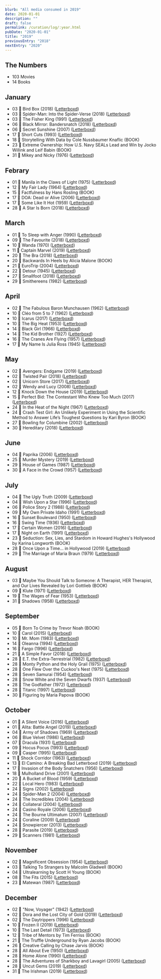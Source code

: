 ```yaml
---
blurb: "All media consumed in 2019"
date: 2020-01-01
description: ""
draft: false
permalink: /curation/log/:year.html
pubDate: "2020-01-01"
title: "2019"
previousEntry: "2018"
nextEntry: "2020"
---
```


## The Numbers

- 103 Movies
- 14 Books

## January

- 03 🎥 Bird Box (2018) ([Letterboxd](https://boxd.it/eh1i))
- 03 🎥 Spider-Man: Into the Spider-Verse (2018) ([Letterboxd](https://boxd.it/azpY))
- 03 🎥 The Fisher King (1991) ([Letterboxd](https://boxd.it/2aWM))
- 06 🎥 Black Mirror: Bandersnatch (2018) ([Letterboxd](https://boxd.it/kTDG))
- 06 🎥 Secret Sunshine (2007) ([Letterboxd](https://boxd.it/27CY))
- 17 🎥 Short Cuts (1993) ([Letterboxd](https://boxd.it/29Nk))
- 18 📕 Storytelling With Data by Cole Nussbaumer Knaflic (BOOK)
- 23 📕 Extreme Ownership: How U.S. Navy SEALs Lead and Win by Jocko Willink and Leif Babin (BOOK)
- 31 🎥 Mikey and Nicky (1976) ([Letterboxd](https://boxd.it/iL4))

## Febrary

- 01 🎥 Manila in the Claws of Light (1975) ([Letterboxd](https://boxd.it/2taM))
- 12 🎥 My Fair Lady (1964) ([Letterboxd](https://boxd.it/1UBI))
- 15 📕 Factfulness by Hans Rosling (BOOK)
- 17 🎥 DOA: Dead or Alive (2006) ([Letterboxd](https://boxd.it/1ZhI))
- 17 🎥 Some Like It Hot (1959) ([Letterboxd](https://boxd.it/2aNA))
- 28 🎥 A Star Is Born (2018) ([Letterboxd](https://boxd.it/aXgc))

## March

- 01 🎥 To Sleep with Anger (1990) ([Letterboxd](https://boxd.it/3iqG))
- 09 🎥 The Favourite (2018) ([Letterboxd](https://boxd.it/d2hI))
- 10 🎥 Wanda (1970) ([Letterboxd](https://boxd.it/2OjK))
- 11 🎥 Captain Marvel (2019) ([Letterboxd](https://boxd.it/9vSA))
- 20 🎥 The Bra (2018) ([Letterboxd](https://boxd.it/hZNm))
- 20 📕 Backwards In Heels by Alicia Malone (BOOK)
- 21 🎥 EuroTrip (2004) ([Letterboxd](https://boxd.it/1YTQ))
- 22 🎥 Detour (1945) ([Letterboxd](https://boxd.it/1DB2))
- 27 🎥 Smallfoot (2018) ([Letterboxd](https://boxd.it/fUCE))
- 29 🎥 Smithereens (1982) ([Letterboxd](https://boxd.it/3hcS))

## April

- 02 🎥 The Fabulous Baron Munchausen (1962) ([Letterboxd](https://boxd.it/ZV2))
- 10 🎥 Cléo from 5 to 7 (1962) ([Letterboxd](https://boxd.it/2agm))
- 10 🎥 Icarus (2017) ([Letterboxd](https://boxd.it/fmje))
- 10 🎥 The Big Heat (1953) ([Letterboxd](https://boxd.it/1NNM))
- 14 🎥 Black Girl (1966) ([Letterboxd](https://boxd.it/3jIQ))
- 14 🎥 The Kid Brother (1927) ([Letterboxd](https://boxd.it/1JPk))
- 16 🎥 The Cranes Are Flying (1957) ([Letterboxd](https://boxd.it/169Y))
- 17 🎥 My Name Is Julia Ross (1945) ([Letterboxd](https://boxd.it/XNU))

## May

- 02 🎥 Avengers: Endgame (2019) ([Letterboxd](https://boxd.it/9vE4))
- 02 🎥 Twisted Pair (2018) ([Letterboxd](https://boxd.it/hRwW))
- 02 🎥 Unicorn Store (2017) ([Letterboxd](https://boxd.it/f05u))
- 02 🎥 Wendy and Lucy (2008) ([Letterboxd](https://boxd.it/1Zx2))
- 12 🎥 Knock Down the House (2019) ([Letterboxd](https://boxd.it/kIss))
- 15 🎥 Perfect Bid: The Contestant Who Knew Too Much (2017) ([Letterboxd](https://boxd.it/hIOC))
- 24 🎥 In the Heat of the Night (1967) ([Letterboxd](https://boxd.it/1VLY))
- 24 📕 Crash Test Girl: An Unlikely Experiment in Using the Scientific Method to Answer Life’s Toughest Questions by Kari Byron (BOOK)
- 27 🎥 Bowling for Columbine (2002) ([Letterboxd](https://boxd.it/28Ls))
- 30 🎥 Hereditary (2018) ([Letterboxd](https://boxd.it/hNVe))

## June

- 04 🎥 Paprika (2006) ([Letterboxd](https://boxd.it/23wW))
- 25 🎥 Murder Mystery (2019) ([Letterboxd](https://boxd.it/iEBm))
- 29 🎥 House of Games (1987) ([Letterboxd](https://boxd.it/1tji))
- 30 🎥 A Face in the Crowd (1957) ([Letterboxd](https://boxd.it/2lyc))

## July

- 04 🎥 The Ugly Truth (2009) ([Letterboxd](https://boxd.it/1CFi))
- 04 🎥 Wish Upon a Star (1996) ([Letterboxd](https://boxd.it/1re6))
- 06 🎥 Police Story 2 (1988) ([Letterboxd](https://boxd.it/1VtU))
- 09 🎥 My Own Private Idaho (1991) ([Letterboxd](https://boxd.it/2ak4))
- 16 🎥 Sunset Boulevard (1950) ([Letterboxd](https://boxd.it/2a20))
- 16 🎥 Swing Time (1936) ([Letterboxd](https://boxd.it/1DGw))
- 17 🎥 Certain Women (2016) ([Letterboxd](https://boxd.it/bk7W))
- 17 🎥 Night on Earth (1991) ([Letterboxd](https://boxd.it/2ayq))
- 23 📕 Seduction: Sex, Lies, and Stardom in Howard Hughes's Hollywood by Karina Longworth (BOOK)
- 28 🎥 Once Upon a Time… in Hollywood (2019) ([Letterboxd](https://boxd.it/gH0O))
- 29 🎥 The Marriage of Maria Braun (1979) ([Letterboxd](https://boxd.it/29Su))

## August

- 03 📕 Maybe You Should Talk to Someone: A Therapist, HER Therapist, and Our Lives Revealed by Lori Gottlieb (BOOK)
- 09 🎥 Klute (1971) ([Letterboxd](https://boxd.it/2ako))
- 19 🎥 The Wages of Fear (1953) ([Letterboxd](https://boxd.it/2aSK))
- 31 🎥 Shadows (1958) ([Letterboxd](https://boxd.it/1M9c))

## September

- 05 📕 Born To Crime by Trevor Noah (BOOK)
- 10 🎥 Carol (2015) ([Letterboxd](https://boxd.it/7DPK))
- 10 🎥 Mr. Mom (1983) ([Letterboxd](https://boxd.it/1QPm))
- 14 🎥 Oleanna (1994) ([Letterboxd](https://boxd.it/1f7s))
- 16 🎥 Fargo (1996) ([Letterboxd](https://boxd.it/2aHM))
- 21 🎥 A Simple Favor (2018) ([Letterboxd](https://boxd.it/hq92))
- 28 🎥 E.T. the Extra-Terrestrial (1982) ([Letterboxd](https://boxd.it/2a1G))
- 28 🎥 Monty Python and the Holy Grail (1975) ([Letterboxd](https://boxd.it/29GI))
- 28 🎥 One Flew Over the Cuckoo's Nest (1975) ([Letterboxd](https://boxd.it/2aeA))
- 28 🎥 Seven Samurai (1954) ([Letterboxd](https://boxd.it/2axi))
- 28 🎥 Snow White and the Seven Dwarfs (1937) ([Letterboxd](https://boxd.it/2arO))
- 28 🎥 The Godfather (1972) ([Letterboxd](https://boxd.it/2aNK))
- 28 🎥 Titanic (1997) ([Letterboxd](https://boxd.it/2a2k))
- 30 📕 Figuring by Maria Papova (BOOK)

## October

- 01 🎥 A Silent Voice (2016) ([Letterboxd](https://boxd.it/d99c))
- 01 🎥 Alita: Battle Angel (2019) ([Letterboxd](https://boxd.it/e0rS))
- 04 🎥 Army of Shadows (1969) ([Letterboxd](https://boxd.it/1Mli))
- 06 🎥 Blue Velvet (1986) ([Letterboxd](https://boxd.it/29BI))
- 07 🎥 Dracula (1931) ([Letterboxd](https://boxd.it/2b34))
- 09 🎥 Hocus Pocus (1993) ([Letterboxd](https://boxd.it/1Wgi))
- 09 🎥 Casper (1995) ([Letterboxd](https://boxd.it/1ZMw))
- 11 🎥 Shock Corridor (1963) ([Letterboxd](https://boxd.it/1vGI))
- 13 🎥 El Camino: A Breaking Bad Letterboxd (2019) ([Letterboxd](https://boxd.it/kv0q))
- 17 🎥 Invasion of the Body Snatchers (1956) ([Letterboxd](https://boxd.it/1TAa))
- 18 🎥 Mulholland Drive (2001) ([Letterboxd](https://boxd.it/297o))
- 20 🎥 A Bucket of Blood (1959) ([Letterboxd](https://boxd.it/1AfM))
- 22 🎥 Local Hero (1983) ([Letterboxd](https://boxd.it/1Uiw))
- 24 🎥 Signs (2002) ([Letterboxd](https://boxd.it/26t2))
- 24 🎥 Spider-Man 2 (2004) ([Letterboxd](https://boxd.it/2a88))
- 24 🎥 The Incredibles (2004) ([Letterboxd](https://boxd.it/1XLm))
- 24 🎥 Collateral (2004) ([Letterboxd](https://boxd.it/28F0))
- 24 🎥 Casino Royale (2006) ([Letterboxd](https://boxd.it/1alk))
- 24 🎥 The Bourne Ultimatum (2007) ([Letterboxd](https://boxd.it/26Eu))
- 24 🎥 Coraline (2009) ([Letterboxd](https://boxd.it/1NhQ))
- 24 🎥 Snowpiercer (2013) ([Letterboxd](https://boxd.it/3Icg))
- 28 🎥 Parasite (2019) ([Letterboxd](https://boxd.it/hTha))
- 29 🎥 Scanners (1981) ([Letterboxd](https://boxd.it/1YqE))

## November

- 02 🎥 Magnificent Obsession (1954) ([Letterboxd](https://boxd.it/1Q8M))
- 03 📕 Talking To Strangers by Malcolm Gladwell (BOOK)
- 04 📕 Ultralearning by Scott H Young (BOOK)
- 08 🎥 The Fits (2015) ([Letterboxd](https://boxd.it/cacO))
- 23 🎥 Matewan (1987) ([Letterboxd](https://boxd.it/1xXQ))

## December

- 02 🎥 "Now, Voyager" (1942) ([Letterboxd](https://boxd.it/1gvq))
- 02 🎥 Dora and the Lost City of Gold (2019) ([Letterboxd](https://boxd.it/i1VW))
- 02 🎥 The Daytrippers (1996) ([Letterboxd](https://boxd.it/F9i))
- 10 🎥 Frozen II (2019) ([Letterboxd](https://boxd.it/aPvo))
- 10 🎥 The Last Detail (1973) ([Letterboxd](https://boxd.it/1Nbe))
- 12 📕 Tribe of Mentors by Tim Ferriss (BOOK)
- 21 📕 The Truffle Underground by Ryan Jacobs (BOOK)
- 26 📕 Creative Calling by Chase Jarvis (BOOK)
- 28 🎥 All About Eve (1950) ([Letterboxd](https://boxd.it/29LI))
- 28 🎥 Home Alone (1990) ([Letterboxd](https://boxd.it/29Fg))
- 28 🎥 The Adventures of Sharkboy and Lavagirl (2005) ([Letterboxd](https://boxd.it/1Ozm))
- 28 🎥 Uncut Gems (2019) ([Letterboxd](https://boxd.it/gXGc))
- 31 🎥 The Irishman (2019) ([Letterboxd](https://boxd.it/dYOq))
